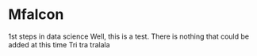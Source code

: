 # Mfalcon
1st steps in data science
Well, this is a test. There is nothing that could be added at this time
Tri tra tralala
